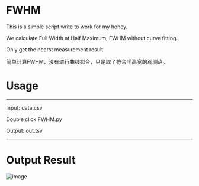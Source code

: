 # FWHM
This is a simple script write to work for my honey. 

We calculate Full Width at Half Maximum, FWHM without curve fitting. 

Only get the nearst measurement result.

简单计算FWHM，没有进行曲线拟合，只是取了符合半高宽的观测点。

# Usage
***
Input: data.csv

Double click FWHM.py

Output: out.tsv
***



# Output Result
![image](https://user-images.githubusercontent.com/30396073/200983588-99bbf23f-a88a-4530-b702-8e98dc56fe8e.png)




